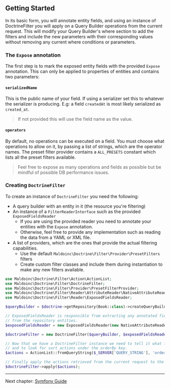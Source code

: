 ## Getting Started

In its basic form, you will annotate entity fields, and using an instance of DoctrineFilter you will apply 
on a Query Builder operations from the current request.
This will modify your Query Builder's where section to add the filters
and include the new parameters with their corresponding values
without removing any current where conditions or parameters.

### The `Expose` annotation

The first step is to mark the exposed entity fields with the provided `Expose` annotation.
This can only be applied to properties of entities and contains two parameters:

#### `serializedName`
This is the public name of your field. If using a serializer set this to whatever the serializer
is producing. E.g: a field `createdAt` is most likely serialized as `created_at`.

> If not provided this will use the field name as the value.

#### `operators`
By default, no operations can be executed on a field. You must choose what operations to allow on it,
by passing a list of strings, which are the operator names.
The preset filter provider contains a `ALL_PRESETS` constant which lists all the preset filters available.

> Feel free to expose as many operations and fields as possible but be mindful of possible DB performance issues.

### Creating `DoctrineFilter`

To create an instance of `DoctrineFilter` you need the following:

* A query builder with an entity in it (the resource you're filtering)
* An instance of a `FilterReaderInterface` such as the provided `ExposedFieldsReader`
    * If you are using the provided reader you need to annotate your entities with the `Expose` annotation.
    * Otherwise, feel free to provide any implementation such as reading the data from a YAML or XML file.
* A list of providers, which are the ones that provide the actual filtering capabilities.
    * Use the default `Maldoinc\Doctrine\Filter\Provider\PresetFilters` filters
    * Create custom filter classes and include them during instantiation to make any new filters available.

```php
use Maldoinc\Doctrine\Filter\Action\ActionList;
use Maldoinc\Doctrine\Filter\DoctrineFilter;
use Maldoinc\Doctrine\Filter\Provider\PresetFilterProvider;
use Maldoinc\Doctrine\Filter\Reader\AttributeReader\NativeAttributeReader;
use Maldoinc\Doctrine\Filter\Reader\ExposedFieldsReader;

$queryBuilder = $doctrine->getRepository(Book::class)->createQueryBuilder('b');

// ExposedFieldsReader is responsible from extracting any annotated fields 
// from the repository entities.
$exposedFieldsReader = new ExposedFieldsReader(new NativeAttributeReader());

$doctrineFilter = new DoctrineFilter($queryBuilder, $exposedFieldsReader, [new PresetFilterProvider()]);

// Now that we have a DoctrineFilter instance we need to tell it what filtering actions to take
// and to look for sort actions under the orderBy key.
$actions = ActionList::fromQueryString($_SERVER['QUERY_STRING'], 'orderBy');

// Finally apply the actions retrieved from the current request to the query builder.
$doctrineFilter->apply($actions);
```

---
Next chapter: [Symfony Guide](guide-symfony.md)

